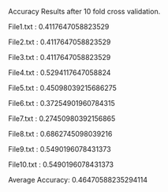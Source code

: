 Accuracy Results after 10 fold cross validation.

File1.txt : 0.4117647058823529

File2.txt : 0.4117647058823529

File3.txt : 0.4117647058823529

File4.txt : 0.5294117647058824

File5.txt : 0.45098039215686275

File6.txt : 0.37254901960784315

File7.txt : 0.27450980392156865

File8.txt : 0.6862745098039216

File9.txt : 0.5490196078431373

File10.txt : 0.5490196078431373

Average Accuracy: 0.46470588235294114

